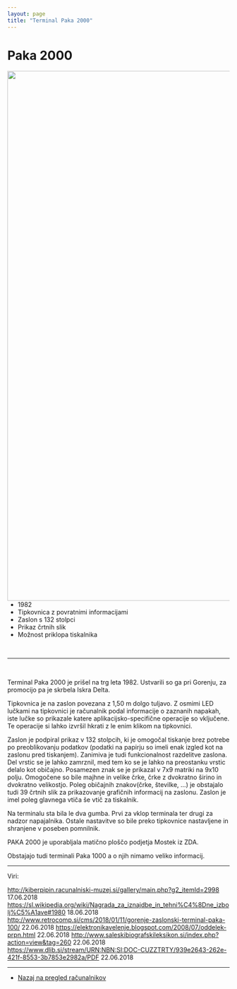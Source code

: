 ```yaml
---
layout: page
title: "Terminal Paka 2000"
---
```


# Paka 2000

<img style="float: right; height: 30vh;" src="{{site.url}}/SloRaDe/assets/img/Paka/paka2000.jpg">

<br>

 - 1982
 - Tipkovnica z povratnimi informacijami
 - Zaslon s 132 stolpci
 - Prikaz črtnih slik
 - Možnost priklopa tiskalnika

<br>


------

<br>

Terminal Paka 2000 je prišel na trg leta 1982. Ustvarili so ga pri Gorenju, za promocijo pa je skrbela Iskra Delta.

Tipkovnica je na zaslon povezana z 1,50 m dolgo tuljavo. Z osmimi LED lučkami na tipkovnici je računalnik podal
informacije o zaznanih napakah, iste lučke so prikazale katere aplikacijsko-specifične operacije so vključene.
Te operacije si lahko izvršil hkrati z le enim klikom na tipkovnici.

Zaslon je podpiral prikaz v 132 stolpcih, ki je omogočal tiskanje brez potrebe po preoblikovanju podatkov
(podatki na papirju so imeli enak izgled kot na zaslonu pred tiskanjem). Zanimiva je tudi funkcionalnost razdelitve zaslona.
Del vrstic se je lahko zamrznil, med tem ko se je lahko na preostanku vrstic delalo kot običajno. 
Posamezen znak se je prikazal v 7x9 matriki na 9x10 polju. Omogočene so bile majhne in velike črke, črke z dvokratno širino
in dvokratno velikostjo. Poleg običajnih znakov(črke, številke, ...) je obstajalo tudi 39 črtnih slik za prikazovanje 
grafičnih informacij na zaslonu. Zaslon je imel poleg glavnega vtiča še vtič za tiskalnik.

Na terminalu sta bila le dva gumba. Prvi za vklop terminala ter drugi za nadzor napajalnika. Ostale nastavitve so bile
preko tipkovnice nastavljene in shranjene v poseben pomnilnik.

PAKA 2000 je uporabljala matično ploščo podjetja Mostek iz ZDA.

Obstajajo tudi terminali Paka 1000 a o njih nimamo veliko informacij.




------

Viri: 

http://kiberpipin.racunalniski-muzej.si/gallery/main.php?g2_itemId=2998 17.06.2018
https://sl.wikipedia.org/wiki/Nagrada_za_iznajdbe_in_tehni%C4%8Dne_izbolj%C5%A1ave#1980 18.06.2018
http://www.retrocomp.si/cms/2018/01/11/gorenje-zaslonski-terminal-paka-100/ 22.06.2018
https://elektronikavelenje.blogspot.com/2008/07/oddelek-prpn.html 22.06.2018
http://www.saleskibiografskileksikon.si/index.php?action=view&tag=260 22.06.2018
https://www.dlib.si/stream/URN:NBN:SI:DOC-CUZZTRTY/939e2643-262e-421f-8553-3b7853e2982a/PDF 22.06.2018

------

 - [Nazaj na pregled računalnikov]({{site.base}}/SloRaDe/racunalniki)
